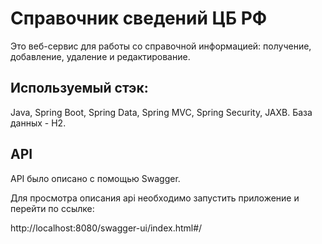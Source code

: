 # Cправочник сведений ЦБ РФ

Это веб-сервис для работы со справочной информацией: получение, добавление, удаление и редактирование.

## Используемый стэк:
Java, Spring Boot, Spring Data, Spring MVC, Spring Security, JAXB.
База данных - H2.
   
## API
API было описано с помощью Swagger.

Для просмотра описания api необходимо запустить приложение и перейти по ссылке:

http://localhost:8080/swagger-ui/index.html#/

